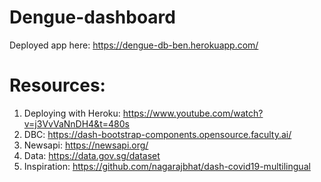# Dengue-dashboard

Deployed app here: https://dengue-db-ben.herokuapp.com/

# Resources:

1. Deploying with Heroku: https://www.youtube.com/watch?v=j3VvVaNnDH4&t=480s
2. DBC: https://dash-bootstrap-components.opensource.faculty.ai/
3. Newsapi: https://newsapi.org/
4. Data: https://data.gov.sg/dataset
5. Inspiration: https://github.com/nagarajbhat/dash-covid19-multilingual

